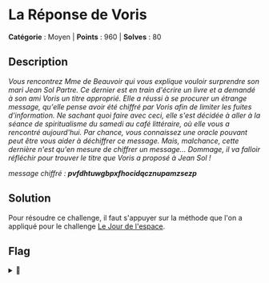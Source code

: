 # La Réponse de Voris

**Catégorie** : Moyen | **Points** : 960 | **Solves** : 80

## Description

*Vous rencontrez Mme de Beauvoir qui vous explique vouloir surprendre son mari Jean Sol Partre. Ce dernier est en train d'écrire un livre et a demandé à son ami Voris un titre approprié. Elle a réussi à se procurer un étrange message, qu'elle pense avoir été chiffré par Voris afin de limiter les fuites d'information. Ne sachant quoi faire avec ceci, elle s'est décidée à aller à la séance de spiritualisme du samedi au café littéraire, où elle vous a rencontré aujourd'hui. Par chance, vous connaissez une oracle pouvant peut être vous aider à déchiffrer ce message. Mais, malchance, cette dernière n'est qu'en mesure de chiffrer un message... Dommage, il va falloir réfléchir pour trouver le titre que Voris a proposé à Jean Sol !*

*message chiffré : **pvfdhtuwgbpxfhocidqcznupamzsezp***

## Solution

Pour résoudre ce challenge, il faut s'appuyer sur la méthode que l'on a appliqué pour le challenge [Le Jour de l'espace](../Le%20Jour%20de%20l'espace/README.md).

## Flag

<details>
<summary>🚩</summary>

```
404CTF{}
```